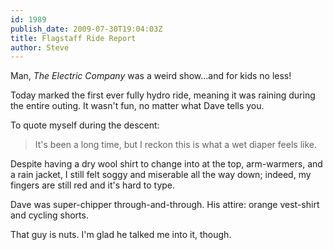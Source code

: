 ```yaml
---
id: 1989
publish_date: 2009-07-30T19:04:03Z
title: Flagstaff Ride Report
author: Steve
---
```

  
Man, _The Electric Company_ was a weird show...and for kids no less!

Today marked the first ever fully hydro ride, meaning it was raining during the entire outing. It wasn't fun, no matter what Dave tells you.

To quote myself during the descent:

> It's been a long time, but I reckon this is what a wet diaper feels like.

Despite having a dry wool shirt to change into at the top, arm-warmers, and a rain jacket, I still felt soggy and miserable all the way down; indeed, my fingers are still red and it's hard to type.

Dave was super-chipper through-and-through. His attire: orange vest-shirt and cycling shorts.

That guy is nuts. I'm glad he talked me into it, though.